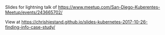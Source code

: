Slides for lightning talk of <https://www.meetup.com/San-Diego-Kuberentes-Meetup/events/243665702/>

View at <https://chrishiestand.github.io/slides-kubernetes-2017-10-26-finding-info-case-study/>
